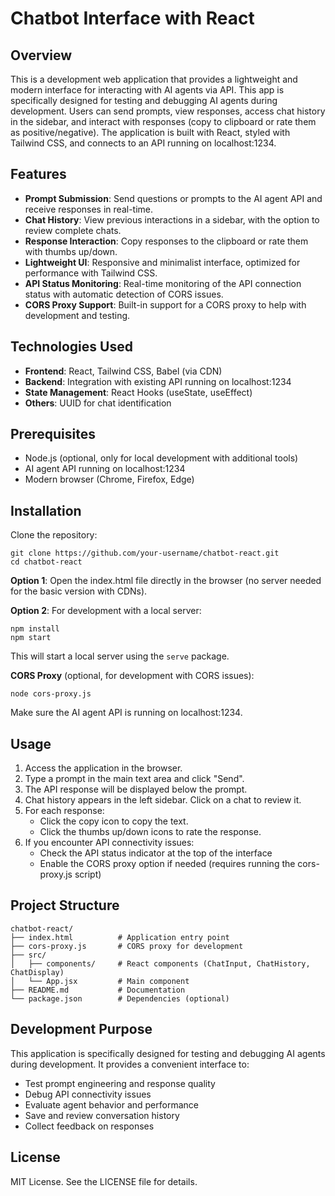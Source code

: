 # Chatbot Interface with React

## Overview
This is a development web application that provides a lightweight and modern interface for interacting with AI agents via API. This app is specifically designed for testing and debugging AI agents during development. Users can send prompts, view responses, access chat history in the sidebar, and interact with responses (copy to clipboard or rate them as positive/negative). The application is built with React, styled with Tailwind CSS, and connects to an API running on localhost:1234.

## Features

- **Prompt Submission**: Send questions or prompts to the AI agent API and receive responses in real-time.
- **Chat History**: View previous interactions in a sidebar, with the option to review complete chats.
- **Response Interaction**: Copy responses to the clipboard or rate them with thumbs up/down.
- **Lightweight UI**: Responsive and minimalist interface, optimized for performance with Tailwind CSS.
- **API Status Monitoring**: Real-time monitoring of the API connection status with automatic detection of CORS issues.
- **CORS Proxy Support**: Built-in support for a CORS proxy to help with development and testing.

## Technologies Used

- **Frontend**: React, Tailwind CSS, Babel (via CDN)
- **Backend**: Integration with existing API running on localhost:1234
- **State Management**: React Hooks (useState, useEffect)
- **Others**: UUID for chat identification

## Prerequisites

- Node.js (optional, only for local development with additional tools)
- AI agent API running on localhost:1234
- Modern browser (Chrome, Firefox, Edge)

## Installation

Clone the repository:
```
git clone https://github.com/your-username/chatbot-react.git
cd chatbot-react
```

**Option 1**: Open the index.html file directly in the browser (no server needed for the basic version with CDNs).

**Option 2**: For development with a local server:
```
npm install
npm start
```

This will start a local server using the `serve` package.

**CORS Proxy** (optional, for development with CORS issues):
```
node cors-proxy.js
```

Make sure the AI agent API is running on localhost:1234.

## Usage

1. Access the application in the browser.
2. Type a prompt in the main text area and click "Send".
3. The API response will be displayed below the prompt.
4. Chat history appears in the left sidebar. Click on a chat to review it.
5. For each response:
   - Click the copy icon to copy the text.
   - Click the thumbs up/down icons to rate the response.
6. If you encounter API connectivity issues:
   - Check the API status indicator at the top of the interface
   - Enable the CORS proxy option if needed (requires running the cors-proxy.js script)

## Project Structure
```
chatbot-react/
├── index.html          # Application entry point
├── cors-proxy.js       # CORS proxy for development
├── src/
│   ├── components/     # React components (ChatInput, ChatHistory, ChatDisplay)
│   └── App.jsx         # Main component
├── README.md           # Documentation
└── package.json        # Dependencies (optional)
```

## Development Purpose
This application is specifically designed for testing and debugging AI agents during development. It provides a convenient interface to:
- Test prompt engineering and response quality
- Debug API connectivity issues
- Evaluate agent behavior and performance
- Save and review conversation history
- Collect feedback on responses

## License
MIT License. See the LICENSE file for details.